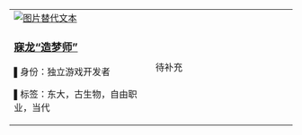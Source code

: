 
<table>
  <tr>
    <td width="50%">
      <a href="https://gitee.com/lzmstr/character/wikis/%E8%A7%92%E8%89%B2/%E5%AF%90%E9%BE%99%E2%80%9C%E9%80%A0%E6%A2%A6%E5%B8%88%E2%80%9D">
        <img src="https://gitee.com/lzmstr/character/raw/master/%E5%AF%90%E9%BE%99%E2%80%9C%E9%80%A0%E6%A2%A6%E5%B8%88%E2%80%9D/1%E9%80%A0%E6%A2%A6%E5%B8%88%E5%A4%B4%E5%83%8F.png" 
             alt="图片替代文本" 
             style="max-height: 300px; display: block;">
      </a>
      <h3 style="font-weight: bold;"><a href="https://gitee.com/lzmstr/character/wikis/%E8%A7%92%E8%89%B2/%E5%AF%90%E9%BE%99%E2%80%9C%E9%80%A0%E6%A2%A6%E5%B8%88%E2%80%9D">寐龙“造梦师”</a></h3>
      <p>▌身份：独立游戏开发者</p>
      <p>▌标签：东大，古生物，自由职业，当代</p>
    </td>
    <td width="50%">
      待补充
    </td>
  </tr>
</table>